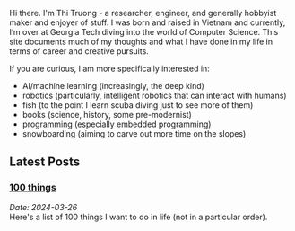 Hi there. I'm Thi Truong - a researcher, engineer, and generally hobbyist maker and enjoyer of stuff. 
I was born and raised in Vietnam and currently, I’m over at Georgia Tech diving into the world of Computer Science. This site documents much of my thoughts and what I have done in my life in terms of career and creative pursuits.

If you are curious, I am more specifically interested in:
- AI/machine learning (increasingly, the deep kind)
- robotics (particularly, intelligent robotics that can interact with humans)
- fish (to the point I learn scuba diving just to see more of them)
- books (science, history, some pre-modernist)
- programming (especially embedded programming)
- snowboarding (aiming to carve out more time on the slopes)

## Latest Posts

### [100 things](LINK_TO_POST_1)
*Date: 2024-03-26*  
Here's a list of 100 things I want to do in life (not in a particular order).
